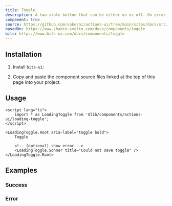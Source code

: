 ```yaml
---
title: Toggle
description: A two-state button that can be either on or off. On error, reverts to the original state and alerts the user.
component: true
source: https://github.com/vokerai/actions-ui/tree/main/sites/docs/src/lib/registry/default/ui/toggle
basedOn: https://www.shadcn-svelte.com/docs/components/toggle
bits: https://www.bits-ui.com/docs/components/toggle
---
```


<script>
  import { ComponentPreview, ManualInstall, PMAddComp, PMInstall } from '$lib/components/docs';
</script>

<ComponentPreview name="toggle-error">

<div />

</ComponentPreview>

## Installation

<PMAddComp name="toggle" />

<ManualInstall>

1. Install `bits-ui`:

<PMInstall command="bits-ui" />

2. Copy and paste the component source files linked at the top of this page into your project.

</ManualInstall>

## Usage

```svelte
<script lang="ts">
    import * as LoadingToggle from '$lib/components/actions-ui/loading-toggle';
</script>

<LoadingToggle.Root aria-label="toggle bold">
    Toggle

    <!-- (optional) show error -->
    <LoadingToggle.Sonner title="Could not save toggle" />
</LoadingToggle.Root>
```

## Examples

### Success

<ComponentPreview name="toggle-success">

<div />

</ComponentPreview>

### Error

<ComponentPreview name="toggle-error">

<div />

</ComponentPreview>
